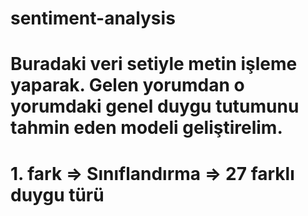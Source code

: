 # sentiment-analysis
# Buradaki veri setiyle metin işleme yaparak. Gelen yorumdan o yorumdaki genel duygu tutumunu tahmin eden modeli geliştirelim. 
# 1. fark => Sınıflandırma => 27 farklı duygu türü
